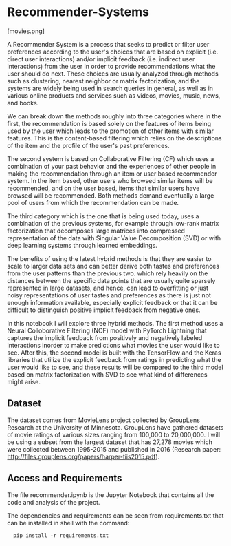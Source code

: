 # Recommender-Systems

[movies.png]

A Recommender System is a process that seeks to predict or filter user preferences according to the user's choices that are based on explicit (i.e. direct user interactions) and/or implicit feedback (i.e. indirect user interactions) from the user in order to provide recommendations what the user should do next. These choices are usually analyzed through methods such as clustering, nearest neighbor or matrix factorization, and the systems are widely being used in search queries in general, as well as in various online products and services such as videos, movies, music, news, and books.

We can break down the methods roughly into three categories where in the first, the recommendation is based solely on the features of items being used by the user which leads to the promotion of other items with similar features. This is the content-based filtering which relies on the descriptions of the item and the profile of the user's past preferences. 

The second system is based on Collaborative Filtering (CF) which uses a combination of your past behavior and the experiences of other people in making the recommendation through an item or user based recommender system.  In the item based, other users who browsed similar items will be recommended, and on the user based, items that similar users have browsed will be recommended. Both methods demand eventually a large pool of users from which the recommendation can be made.

The third category which is the one that is being used today, uses a combination of the previous systems, for example through low-rank matrix factorization that decomposes large matrices into compressed representation of the data with Singular Value Decomposition (SVD) or with deep learning systems through learned embeddings.

The benefits of using the latest hybrid methods is that they are easier to scale to larger data sets and can better derive both tastes and preferences from the user patterns than the previous two. which rely heavily on the distances between the specific data points that are usually quite sparsely represented in large datasets, and hence, can lead to overfitting or just noisy representations of user tastes and preferences as there is just not enough information available, especially explicit feedback or that it can be difficult to distinguish positive implicit feedback from negative ones.

In this notebook I will explore three hybrid methods. The first method uses a Neural Colloborative Filtering (NCF) model with PyTorch Lightning that captures the implicit feedback from positively and negatively labeled interactions inorder to make predictions what movies the user would like to see. After this, the second model is built with the TensorFlow and the Keras libraries that utilize the explicit feedback from ratings in predicting what the user would like to see, and these results will be compared to the third model based on matrix factorization with SVD to see what kind of differences might arise.

## Dataset

The dataset comes from MovieLens project collected by GroupLens Research at the University of Minnesota. GroupLens have gathered datasets of movie ratings of various sizes ranging from 100,000 to 20,000,000. I will be using a subset from the largest dataset that has 27,278 movies which were collected between 1995-2015 and published in 2016 (Research paper: http://files.grouplens.org/papers/harper-tiis2015.pdf).

## Access and Requirements

The file recommender.ipynb is the Jupyter Notebook that contains all the code and analysis of the project.

The dependencies and requirements can be seen from requirements.txt that can be installed in shell with the command:

      pip install -r requirements.txt
